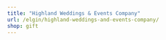 ```yaml
---
title: "Highland Weddings & Events Company"
url: /elgin/highland-weddings-and-events-company/
shop: gift
---
```

